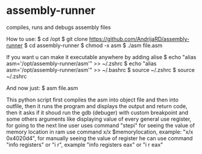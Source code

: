 # assembly-runner
compiles, runs and debugs assembly files

How to use:
$ cd /opt
$ git clone https://github.com/AndrijaRD/assembly-runner
$ cd assembly-runner
$ chmod -x asm
$ ./asm file.asm

If you want u can make it executable anywhere by adding alise
$ echo "alias asm='/opt/assembly-runner/asm'" >> ~/.zshrc
$ echo "alias asm='/opt/assembly-runner/asm'" >> ~/.bashrc
$ source ~/.zshrc
$ source ~/.zshrc

And now just:
$ asm file.asm

This python script first compiles the asm into object file and then into outfile,
then it runs the program and displays the output and return code, then it asks
if it shoud run the gdb (debuger) with custom breakpoint and some others arguments
like displaying value of every general use register, for going to the next line 
user uses command "stepi" for seeing the value of memory location in ram use command
x/x $memorylocation, example: "x/x 0x4020d4", for manually seeing the value of register
he can use command "info registers" or "i r", example "info registers eax" or "i r eax"

